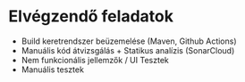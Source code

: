 # Elvégzendő feladatok
- Build keretrendszer beüzemelése (Maven, Github Actions)
- Manuális kód átvizsgálás + Statikus analízis (SonarCloud) 
- Nem funkcionális jellemzők / UI Tesztek
- Manuális tesztek